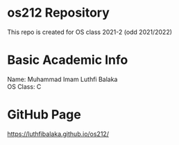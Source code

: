 
# os212 Repository

This repo is created for OS class 2021-2 (odd 2021/2022)

# Basic Academic Info

Name: Muhammad Imam Luthfi Balaka  
OS Class: C

# GitHub Page

https://luthfibalaka.github.io/os212/
